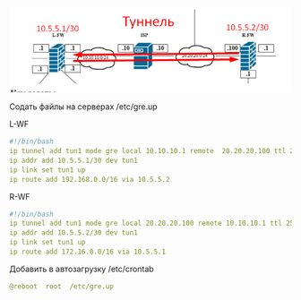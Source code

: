 ![Карта сети ](/gre.png)             


Содать файлы на серверах /etc/gre.up

L-WF
```yaml
#!/bin/bash
ip tunnel add tun1 mode gre local 10.10.10.1 remote  20.20.20.100 ttl 255
ip addr add 10.5.5.1/30 dev tun1
ip link set tun1 up
ip route add 192.168.0.0/16 via 10.5.5.2
```
R-WF
```yaml
#!/bin/bash
ip tunnel add tun1 mode gre local 20.20.20.100 remote 10.10.10.1 ttl 255
ip addr add 10.5.5.2/30 dev tun1
ip link set tun1 up
ip route add 172.16.0.0/16 via 10.5.5.1
```

Добавить в автозагрузку /etc/crontab
```yaml
@reboot  root  /etc/gre.up
```
